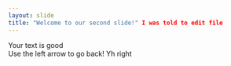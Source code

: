 ```yaml
---
layout: slide
title: "Welcome to our second slide!" I was told to edit file
---
```

Your text is good   
Use the left arrow to go back! Yh right

